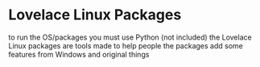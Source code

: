# Lovelace Linux Packages
to run the OS/packages you must use Python (not included)
the Lovelace Linux packages are tools made to help people the packages add some features from Windows and original things 
